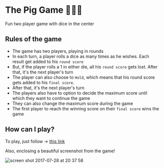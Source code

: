 # The Pig Game 🎲🐷🎲
Fun two player game with dice in the center


## Rules of the game
- The game has two players, playing in rounds
- In each turn, a player rolls a dice as many times as he wishes. Each result get added to his `round score`
- But, if the player rolls a 1 in either die, all his `round score` gets lost. After that, it's the next player's turn
- The player can also choose to `Hold`, which means that his round score gets added to his `final score`. 
- After that, it's the next player's turn
- The players also have to option to decide the maximum score until which they want to continue the game
- They can also change the maximum score during the game
- The first player to reach the winning score on their `final score` wins the game

## How can I play?

To play, just follow ->  [this link](https://ashshekhar.github.io/DOM-pig-game/)

Also, enclosing a beautiful screenshot from the game!

![screen shot 2017-07-28 at 20 37 58](https://user-images.githubusercontent.com/9334646/28731546-a533f564-73d4-11e7-88b9-2f34766c2c7a.png)
